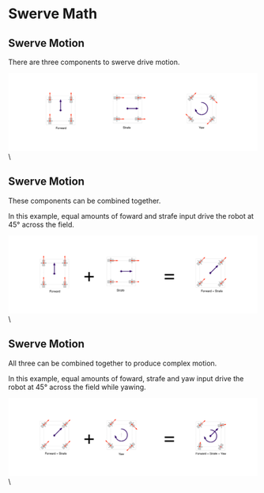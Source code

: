 # Swerve Math

## Swerve Motion

There are three components to swerve drive motion.

![swerve directions](img/swerve-math/directions.svg)\

## Swerve Motion

These components can be combined together.

In this example, equal amounts of foward and strafe input drive the robot at 45° across the field.

![forward+strafe](img/swerve-math/forward+strafe.svg)\

## Swerve Motion

All three can be combined together to produce complex motion.

In this example, equal amounts of foward, strafe and yaw input drive the robot at 45° across the field while yawing.

![forward+strafe](img/swerve-math/forward+strafe+yaw.svg)\
